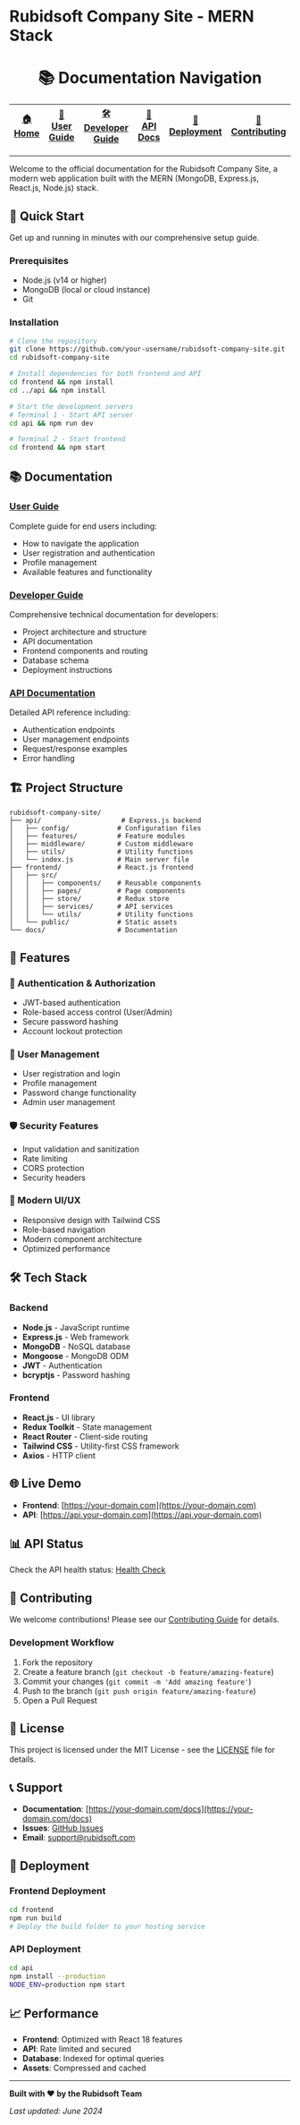 # Rubidsoft Company Site - MERN Stack

<div align="center">

# 📚 Documentation Navigation

| [🏠 Home](./README.md) | [👤 User Guide](./user_guide.md) | [🛠️ Developer Guide](./developer_guide.md) | [🔌 API Docs](./api_documentation.md) | [🚀 Deployment](./deployment.md) | [🤝 Contributing](./contributing.md) |
|:---:|:---:|:---:|:---:|:---:|:---:|

</div>

---

Welcome to the official documentation for the Rubidsoft Company Site, a modern web application built with the MERN (MongoDB, Express.js, React.js, Node.js) stack.

## 🚀 Quick Start

Get up and running in minutes with our comprehensive setup guide.

### Prerequisites
- Node.js (v14 or higher)
- MongoDB (local or cloud instance)
- Git

### Installation
```bash
# Clone the repository
git clone https://github.com/your-username/rubidsoft-company-site.git
cd rubidsoft-company-site

# Install dependencies for both frontend and API
cd frontend && npm install
cd ../api && npm install

# Start the development servers
# Terminal 1 - Start API server
cd api && npm run dev

# Terminal 2 - Start frontend
cd frontend && npm start
```

## 📚 Documentation

### [User Guide](./user_guide.md)
Complete guide for end users including:
- How to navigate the application
- User registration and authentication
- Profile management
- Available features and functionality

### [Developer Guide](./developer_guide.md)
Comprehensive technical documentation for developers:
- Project architecture and structure
- API documentation
- Frontend components and routing
- Database schema
- Deployment instructions

### [API Documentation](./api_documentation.md)
Detailed API reference including:
- Authentication endpoints
- User management endpoints
- Request/response examples
- Error handling

## 🏗️ Project Structure

```
rubidsoft-company-site/
├── api/                    # Express.js backend
│   ├── config/            # Configuration files
│   ├── features/          # Feature modules
│   ├── middleware/        # Custom middleware
│   ├── utils/             # Utility functions
│   └── index.js           # Main server file
├── frontend/              # React.js frontend
│   ├── src/
│   │   ├── components/    # Reusable components
│   │   ├── pages/         # Page components
│   │   ├── store/         # Redux store
│   │   ├── services/      # API services
│   │   └── utils/         # Utility functions
│   └── public/            # Static assets
└── docs/                  # Documentation
```

## 🎯 Features

### 🔐 Authentication & Authorization
- JWT-based authentication
- Role-based access control (User/Admin)
- Secure password hashing
- Account lockout protection

### 👥 User Management
- User registration and login
- Profile management
- Password change functionality
- Admin user management

### 🛡️ Security Features
- Input validation and sanitization
- Rate limiting
- CORS protection
- Security headers

### 📱 Modern UI/UX
- Responsive design with Tailwind CSS
- Role-based navigation
- Modern component architecture
- Optimized performance

## 🛠️ Tech Stack

### Backend
- **Node.js** - JavaScript runtime
- **Express.js** - Web framework
- **MongoDB** - NoSQL database
- **Mongoose** - MongoDB ODM
- **JWT** - Authentication
- **bcryptjs** - Password hashing

### Frontend
- **React.js** - UI library
- **Redux Toolkit** - State management
- **React Router** - Client-side routing
- **Tailwind CSS** - Utility-first CSS framework
- **Axios** - HTTP client

## 🌐 Live Demo

- **Frontend**: [https://your-domain.com](https://your-domain.com)
- **API**: [https://api.your-domain.com](https://api.your-domain.com)

## 📊 API Status

Check the API health status: [Health Check](https://api.your-domain.com/api/health)

## 🤝 Contributing

We welcome contributions! Please see our [Contributing Guide](./contributing.md) for details.

### Development Workflow
1. Fork the repository
2. Create a feature branch (`git checkout -b feature/amazing-feature`)
3. Commit your changes (`git commit -m 'Add amazing feature'`)
4. Push to the branch (`git push origin feature/amazing-feature`)
5. Open a Pull Request

## 📝 License

This project is licensed under the MIT License - see the [LICENSE](../LICENSE) file for details.

## 📞 Support

- **Documentation**: [https://your-domain.com/docs](https://your-domain.com/docs)
- **Issues**: [GitHub Issues](https://github.com/your-username/rubidsoft-company-site/issues)
- **Email**: support@rubidsoft.com

## 🚀 Deployment

### Frontend Deployment
```bash
cd frontend
npm run build
# Deploy the build folder to your hosting service
```

### API Deployment
```bash
cd api
npm install --production
NODE_ENV=production npm start
```

## 📈 Performance

- **Frontend**: Optimized with React 18 features
- **API**: Rate limited and secured
- **Database**: Indexed for optimal queries
- **Assets**: Compressed and cached

---

**Built with ❤️ by the Rubidsoft Team**

*Last updated: June 2024*

